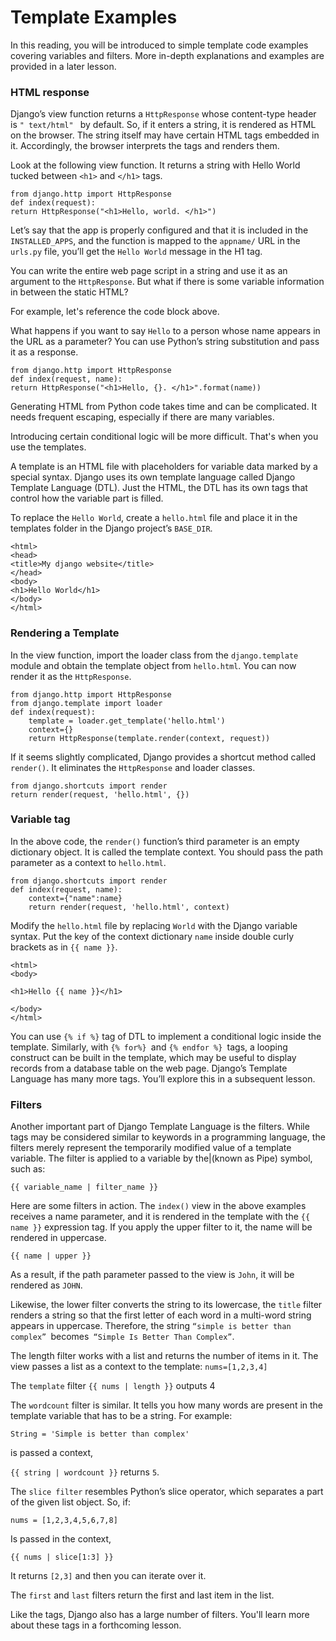 # Template Examples

In this reading, you will be introduced to simple template code examples covering variables and filters. More in-depth explanations and examples are provided in a later lesson.

### HTML response

Django’s view function returns a ```HttpResponse``` whose content-type header is ```" text/html" ```  by default. So, if it enters a string, it is rendered as HTML on the browser. The string itself may have certain HTML tags embedded in it. Accordingly, the browser interprets the tags and renders them.

Look at the following view function. It returns a string with Hello World tucked between ```<h1>``` and ```</h1>``` tags.

```
from django.http import HttpResponse 
def index(request): 
return HttpResponse("<h1>Hello, world. </h1>") 
```

Let’s say that the app is properly configured and that it is included in the ```INSTALLED_APPS```, and the function is mapped to the ```appname/``` URL in the ```urls.py``` file, you’ll get the ```Hello World``` message in the H1 tag.

You can write the entire web page script in a string and use it as an argument to the ```HttpResponse```. But what if there is some variable information in between the static HTML?  

For example, let's reference the code block above. 

What happens if you want to say ```Hello``` to a person whose name appears in the URL as a parameter? You can use Python’s string substitution and pass it as a response.

```
from django.http import HttpResponse 
def index(request, name): 
return HttpResponse("<h1>Hello, {}. </h1>".format(name)) 
```

Generating HTML from Python code takes time and can be complicated.  It needs frequent escaping, especially if there are many variables. 

Introducing certain conditional logic will be more difficult. That's when you use the templates.

A template is an HTML file with placeholders for variable data marked by a special syntax. Django uses its own template language called Django Template Language (DTL). Just the HTML, the DTL has its own tags that control how the variable part is filled.

To replace the ```Hello World```, create a ```hello.html``` file and place it in the templates folder in the Django project’s ```BASE_DIR```. 

```
<html> 
<head> 
<title>My django website</title> 
</head> 
<body> 
<h1>Hello World</h1> 
</body> 
</html> 
```

### Rendering a Template

In the view function, import the loader class from the ```django.template``` module and obtain the template object from ```hello.html```. You can now render it as the ```HttpResponse```.

```
from django.http import HttpResponse 
from django.template import loader 
def index(request): 
    template = loader.get_template('hello.html') 
    context={} 
    return HttpResponse(template.render(context, request)) 
```

If it seems slightly complicated, Django provides a shortcut method called ```render()```. It eliminates the ```HttpResponse``` and loader classes.

```
from django.shortcuts import render 
return render(request, 'hello.html', {}) 
```

### Variable tag
In the above code, the ```render()``` function’s third parameter is an empty dictionary object. It is called the template context. You should pass the path parameter as a context to ```hello.html```.

```
from django.shortcuts import render  
def index(request, name):  
    context={"name":name}  
    return render(request, 'hello.html', context) 
```

Modify the ```hello.html``` file by replacing ```World``` with the Django variable syntax. Put the key of the context dictionary ```name``` inside double curly brackets as in ```{{ name }}```.

```
<html>  
<body>  

<h1>Hello {{ name }}</h1>  

</body>  
</html> 
```
You can use ```{% if %}``` tag of DTL to implement a conditional logic inside the template. Similarly, with ```{% for%} ```and ```{% endfor %} ```tags, a looping construct can be built in the template, which may be useful to display records from a database table on the web page. Django’s Template Language has many more tags. You’ll explore this in a subsequent lesson.

### Filters

Another important part of Django Template Language is the filters. While tags may be considered similar to keywords in a programming language, the filters merely represent the temporarily modified value of a template variable. The filter is applied to a variable by the|(known as Pipe) symbol, such as:

```
{{ variable_name | filter_name }} 
```

Here are some filters in action. The ```index()``` view in the above examples receives a name parameter, and it is rendered in the template with the ```{{ name }}``` expression tag. If you apply the upper filter to it, the name will be rendered in uppercase.

```
{{ name | upper }}
```

As a result, if the path parameter passed to the view is ```John```, it will be rendered as ```JOHN```.

Likewise, the lower filter converts the string to its lowercase, the ```title``` filter renders a string so that the first letter of each word in a multi-word string appears in uppercase. Therefore, the string ```“simple is better than complex” ```becomes``` “Simple Is Better Than Complex”```.


The length filter works with a list and returns the number of items in it. The view passes a list as a context to the template: ```nums=[1,2,3,4]```


The ```template``` filter ``` {{ nums | length }} ``` outputs 4


The ```wordcount``` filter is similar. It tells you how many words are present in the template variable that has to be a string. For example:

```String = 'Simple is better than complex'``` 

is passed a context,

```{{ string | wordcount }}``` returns ```5```.


The ```slice filter``` resembles Python’s slice operator, which separates a part of the given list object. So, if:

```nums = [1,2,3,4,5,6,7,8]```

Is passed in the context,

```{{ nums | slice[1:3] }}```

It returns ```[2,3]``` and then you can iterate over it.

The ```first``` and ```last``` filters return the first and last item in the list.


Like the tags, Django also has a large number of filters. You'll learn more about these tags in a forthcoming lesson.